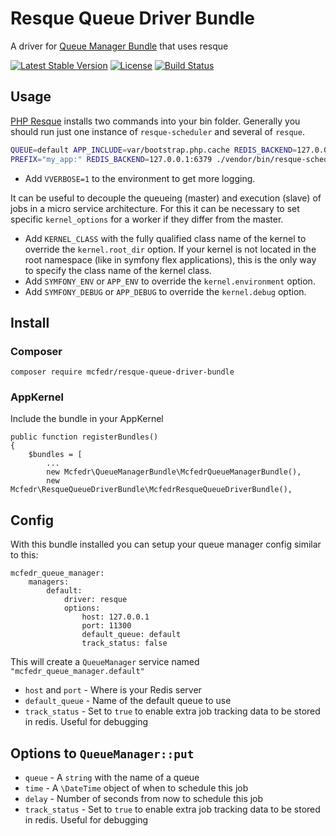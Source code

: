# Resque Queue Driver Bundle

A driver for [Queue Manager Bundle](https://github.com/mcfedr/queue-manager-bundle) that uses resque

[![Latest Stable Version](https://poser.pugx.org/mcfedr/resque-queue-driver-bundle/v/stable.png)](https://packagist.org/packages/mcfedr/resque-queue-driver-bundle)
[![License](https://poser.pugx.org/mcfedr/resque-queue-driver-bundle/license.png)](https://packagist.org/packages/mcfedr/resque-queue-driver-bundle)
[![Build Status](https://travis-ci.org/mcfedr/resque-queue-driver-bundle.svg?branch=master)](https://travis-ci.org/mcfedr/resque-queue-driver-bundle)

## Usage

[PHP Resque](https://github.com/chrisboulton/php-resque) installs two commands into your bin folder.
Generally you should run just one instance of `resque-scheduler` and several of `resque`.

```bash
QUEUE=default APP_INCLUDE=var/bootstrap.php.cache REDIS_BACKEND=127.0.0.1:6379 ./vendor/bin/resque
PREFIX="my_app:" REDIS_BACKEND=127.0.0.1:6379 ./vendor/bin/resque-scheduler
```

* Add `VVERBOSE=1` to the environment to get more logging.

It can be useful to decouple the queueing (master) and execution (slave) of jobs in a
micro service architecture. For this it can be necessary to set specific `kernel_options`
for a worker if they differ from the master. 

* Add `KERNEL_CLASS` with the fully qualified class name of the kernel to override the `kernel.root_dir` option.
  If your kernel is not located in the root namespace (like in symfony flex applications),
  this is the only way to specify the class name of the kernel class.
* Add `SYMFONY_ENV` or `APP_ENV` to override the `kernel.environment` option.
* Add `SYMFONY_DEBUG` or `APP_DEBUG` to override the `kernel.debug` option.

## Install

### Composer

    composer require mcfedr/resque-queue-driver-bundle

### AppKernel

Include the bundle in your AppKernel

    public function registerBundles()
    {
        $bundles = [
            ...
            new Mcfedr\QueueManagerBundle\McfedrQueueManagerBundle(),
            new Mcfedr\ResqueQueueDriverBundle\McfedrResqueQueueDriverBundle(),

## Config

With this bundle installed you can setup your queue manager config similar to this:

    mcfedr_queue_manager:
        managers:
            default:
                driver: resque
                options:
                    host: 127.0.0.1
                    port: 11300
                    default_queue: default
                    track_status: false

This will create a `QueueManager` service named `"mcfedr_queue_manager.default"`

* `host` and `port` - Where is your Redis server
* `default_queue` - Name of the default queue to use
* `track_status` - Set to `true` to enable extra job tracking data to be stored in redis. Useful for debugging

## Options to `QueueManager::put`

* `queue` - A `string` with the name of a queue
* `time` - A `\DateTime` object of when to schedule this job 
* `delay` - Number of seconds from now to schedule this job
* `track_status` - Set to `true` to enable extra job tracking data to be stored in redis. Useful for debugging
